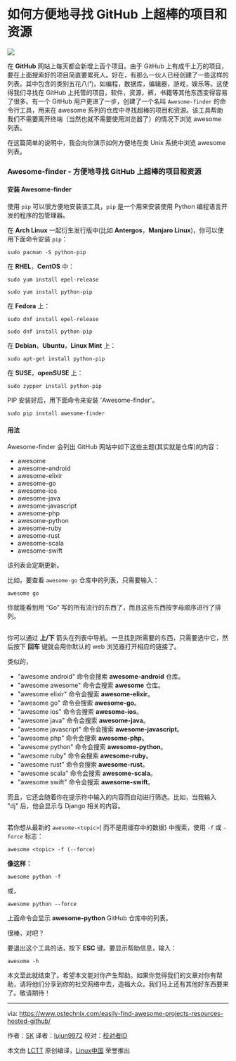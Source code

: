 如何方便地寻找 GitHub 上超棒的项目和资源
======
![](https：//www.ostechnix.com/wp-content/uploads/2017/09/Awesome-finder-Find-Awesome-Projects-720x340.png)

在 **GitHub** 网站上每天都会新增上百个项目。由于 GitHub 上有成千上万的项目，要在上面搜索好的项目简直要累死人。好在，有那么一伙人已经创建了一些这样的列表。其中包含的类别五花八门，如编程，数据库，编辑器，游戏，娱乐等。这使得我们寻找在 GitHub 上托管的项目，软件，资源，裤，书籍等其他东西变得容易了很多。有一个 GitHub 用户更进了一步，创建了一个名叫 `Awesome-finder` 的命令行工具，用来在 awesome 系列的仓库中寻找超棒的项目和资源。该工具帮助我们不需要离开终端（当然也就不需要使用浏览器了）的情况下浏览 awesome 列表。

在这篇简单的说明中，我会向你演示如何方便地在类 Unix 系统中浏览 awesome 列表。

### Awesome-finder - 方便地寻找 GitHub 上超棒的项目和资源

#### 安装 Awesome-finder

使用 `pip` 可以很方便地安装该工具，`pip` 是一个用来安装使用 Python 编程语言开发的程序的包管理器。

在 **Arch Linux** 一起衍生发行版中(比如 **Antergos**，**Manjaro Linux**)，你可以使用下面命令安装 `pip`：
```
sudo pacman -S python-pip
```

在 **RHEL**，**CentOS** 中：
```
sudo yum install epel-release
```
```
sudo yum install python-pip
```

在 **Fedora** 上：
```
sudo dnf install epel-release
```
```
sudo dnf install python-pip
```

在 **Debian**，**Ubuntu**，**Linux Mint** 上：
```
sudo apt-get install python-pip
```

在 **SUSE**，**openSUSE** 上：
```
sudo zypper install python-pip
```

PIP 安装好后，用下面命令来安装 'Awesome-finder'。
```
sudo pip install awesome-finder
```

#### 用法

Awesome-finder 会列出 GitHub 网站中如下这些主题(其实就是仓库)的内容：

  * awesome
  * awesome-android
  * awesome-elixir
  * awesome-go
  * awesome-ios
  * awesome-java
  * awesome-javascript
  * awesome-php
  * awesome-python
  * awesome-ruby
  * awesome-rust
  * awesome-scala
  * awesome-swift


该列表会定期更新。

比如，要查看 `awesome-go` 仓库中的列表，只需要输入：
```
awesome go
```

你就能看到用 “Go” 写的所有流行的东西了，而且这些东西按字母顺序进行了排列。

[![][1]][2]

你可以通过 **上/下** 箭头在列表中导航。一旦找到所需要的东西，只需要选中它，然后按下 **回车** 键就会用你默认的 web 浏览器打开相应的链接了。

类似的，

  * "awesome android" 命令会搜索 **awesome-android** 仓库。
  * "awesome awesome" 命令会搜索  **awesome** 仓库。
  * "awesome elixir" 命令会搜索 **awesome-elixir**。
  * "awesome go" 命令会搜索 **awesome-go**。
  * "awesome ios" 命令会搜索 **awesome-ios**。
  * "awesome java" 命令会搜索 **awesome-java**。
  * "awesome javascript" 命令会搜索 **awesome-javascript**。
  * "awesome php" 命令会搜索 **awesome-php**。
  * "awesome python" 命令会搜索 **awesome-python**。
  * "awesome ruby" 命令会搜索 **awesome-ruby**。
  * "awesome rust" 命令会搜索 **awesome-rust**。
  * "awesome scala" 命令会搜索 **awesome-scala**。
  * "awesome swift" 命令会搜索 **awesome-swift**。

而且，它还会随着你在提示符中输入的内容而自动进行筛选。比如，当我输入 "dj" 后，他会显示与 Django 相关的内容。

[![][1]][3]

若你想从最新的 `awesome-<topic>`( 而不是用缓存中的数据) 中搜索，使用 `-f` 或 `-force` 标志：
```
awesome <topic> -f (--force)

```

**像这样：**
```
awesome python -f
```

或，
```
awesome python --force
```

上面命令会显示 **awesome-python** GitHub 仓库中的列表。

很棒，对吧？

要退出这个工具的话，按下 **ESC** 键。要显示帮助信息，输入：
```
awesome -h
```

本文至此就结束了。希望本文能对你产生帮助。如果你觉得我们的文章对你有帮助，请将他们分享到你的社交网络中去，造福大众。我们马上还有其他好东西要来了。敬请期待！



--------------------------------------------------------------------------------

via: https://www.ostechnix.com/easily-find-awesome-projects-resources-hosted-github/

作者：[SK][a]
译者：[lujun9972](https://github.com/lujun9972)
校对：[校对者ID](https://github.com/校对者ID)

本文由 [LCTT](https://github.com/LCTT/TranslateProject) 原创编译，[Linux中国](https://linux.cn/) 荣誉推出

[a]:https://www.ostechnix.com/author/sk/
[1]:data:image/gif;base64,R0lGODlhAQABAIAAAAAAAP///yH5BAEAAAAALAAAAAABAAEAAAIBRAA7
[2]:http://www.ostechnix.com/wp-content/uploads/2017/09/sk@sk_008-1.png ()
[3]:http://www.ostechnix.com/wp-content/uploads/2017/09/sk@sk_009.png ()
[4]:https://www.ostechnix.com/easily-find-awesome-projects-resources-hosted-github/?share=reddit (Click to share on Reddit)
[5]:https://www.ostechnix.com/easily-find-awesome-projects-resources-hosted-github/?share=twitter (Click to share on Twitter)
[6]:https://www.ostechnix.com/easily-find-awesome-projects-resources-hosted-github/?share=facebook (Click to share on Facebook)
[7]:https://www.ostechnix.com/easily-find-awesome-projects-resources-hosted-github/?share=google-plus-1 (Click to share on Google+)
[8]:https://www.ostechnix.com/easily-find-awesome-projects-resources-hosted-github/?share=linkedin (Click to share on LinkedIn)
[9]:https://www.ostechnix.com/easily-find-awesome-projects-resources-hosted-github/?share=pocket (Click to share on Pocket)
[10]:whatsapp://send?text=How%20To%20Easily%20Find%20Awesome%20Projects%20And%20Resources%20Hosted%20In%20GitHub%20https%3A%2F%2Fwww.ostechnix.com%2Feasily-find-awesome-projects-resources-hosted-github%2F (Click to share on WhatsApp)
[11]:https://www.ostechnix.com/easily-find-awesome-projects-resources-hosted-github/?share=telegram (Click to share on Telegram)
[12]:https://www.ostechnix.com/easily-find-awesome-projects-resources-hosted-github/?share=email (Click to email this to a friend)
[13]:https://www.ostechnix.com/easily-find-awesome-projects-resources-hosted-github/#print (Click to print)
